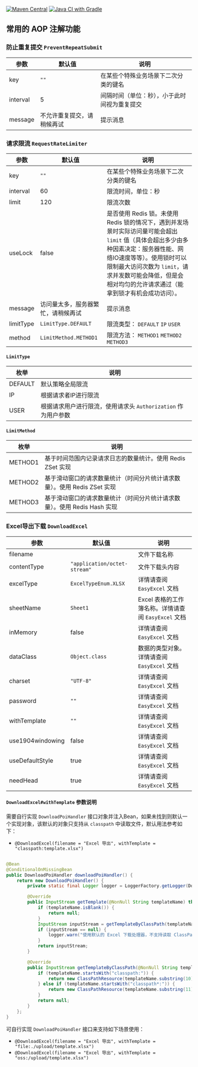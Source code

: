 [![Maven Central](https://img.shields.io/maven-central/v/com.houkunlin/system-common-aop-starter.svg?label=Maven%20Central)](https://search.maven.org/search?q=g:%22com.houkunlin%22%20AND%20a:%22system-common-aop-starter%22)
[![Java CI with Gradle](https://github.com/houkunlin-starter/system-common-aop-starter/actions/workflows/gradle.yml/badge.svg)](https://github.com/houkunlin-starter/system-common-aop-starter/actions/workflows/gradle.yml)

## 常用的 AOP 注解功能

### 防止重复提交 `PreventRepeatSubmit`

| 参数       | 默认值           | 说明                     |
|----------|---------------|------------------------|
| key      | `""`          | 在某些个特殊业务场景下二次分类的键名     |
| interval | 5             | 间隔时间（单位：秒），小于此时间视为重复提交 |
| message  | 不允许重复提交，请稍候再试 | 提示消息                   |

### 请求限流 `RequestRateLimiter`

| 参数        | 默认值                   | 说明                                                                                                                                                       |
|-----------|-----------------------|----------------------------------------------------------------------------------------------------------------------------------------------------------|
| key       | `""`                  | 在某些个特殊业务场景下二次分类的键名                                                                                                                                       |
| interval  | 60                    | 限流时间，单位：秒                                                                                                                                                |
| limit     | 120                   | 限流次数                                                                                                                                                     |
| useLock   | false                 | 是否使用 Redis 锁。未使用 Redis 锁的情况下，遇到并发场景时实际访问量可能会超出 `limit` 值（具体会超出多少由多种因素决定：服务器性能、网络IO速度等等）。使用锁时可以限制最大访问次数为 `limit`，请求并发数可能会降低，但是会相对均匀的允许请求通过（能拿到锁才有机会成功访问）。 |
| message   | 访问量太多，服务器繁忙，请稍候再试     | 提示消息                                                                                                                                                     |
| limitType | `LimitType.DEFAULT`   | 限流类型： `DEFAULT` `IP` `USER`                                                                                                                              |
| method    | `LimitMethod.METHOD1` | 限流方法： `METHOD1` `METHOD2` `METHOD3`                                                                                                                      |

#### `LimitType`

| 枚举      | 说明                                      |
|---------|-----------------------------------------|
| DEFAULT | 默认策略全局限流                                |
| IP      | 根据请求者IP进行限流                             |
| USER    | 根据请求用户进行限流，使用请求头 `Authorization` 作为用户参数 |

#### `LimitMethod`

| 枚举      | 说明                                         |
|---------|--------------------------------------------|
| METHOD1 | 基于时间范围内记录请求日志的数量统计。使用 Redis ZSet 实现        |
| METHOD2 | 基于滑动窗口的请求数量统计（时间分片统计请求数量）。使用 Redis ZSet 实现 |
| METHOD3 | 基于滑动窗口的请求数量统计（时间分片统计请求数量）。使用 Redis Hash 实现 |

### Excel导出下载 `DownloadExcel`

| 参数               | 默认值                          | 说明                                  |
|------------------|------------------------------|-------------------------------------|
| filename         |                              | 文件下载名称                              |
| contentType      | `"application/octet-stream"` | 文件下载头内容                             |
| excelType        | `ExcelTypeEnum.XLSX`         | 详情请查阅 `EasyExcel` 文档                |
| sheetName        | `Sheet1`                     | Excel 表格的工作簿名称。详情请查阅 `EasyExcel` 文档 |
| inMemory         | false                        | 详情请查阅 `EasyExcel` 文档                |
| dataClass        | `Object.class`               | 数据的类型对象。详情请查阅 `EasyExcel` 文档        |
| charset          | `"UTF-8"`                    | 详情请查阅 `EasyExcel` 文档                |
| password         | `""`                         | 详情请查阅 `EasyExcel` 文档                |
| withTemplate     | `""`                         | 详情请查阅 `EasyExcel` 文档                |
| use1904windowing | false                        | 详情请查阅 `EasyExcel` 文档                |
| useDefaultStyle  | true                         | 详情请查阅 `EasyExcel` 文档                |
| needHead         | true                         | 详情请查阅 `EasyExcel` 文档                |

#### `DownloadExcel#withTemplate` 参数说明

需要自行实现 `DownloadPoiHandler` 接口对象并注入Bean，如果未找到则默认一个实现对象，该默认的对象只支持从 `classpath`
中读取文件，默认用法参考如下：

- `@DownloadExcel(filename = "Excel 导出", withTemplate = "classpath:template.xlsx")`

```java

@Bean
@ConditionalOnMissingBean
public DownloadPoiHandler downloadPoiHandler() {
    return new DownloadPoiHandler() {
        private static final Logger logger = LoggerFactory.getLogger(DownloadPoiHandler.class);

        @Override
        public InputStream getTemplate(@NonNull String templateName) throws IOException {
            if (templateName.isBlank()) {
                return null;
            }
            InputStream inputStream = getTemplateByClassPath(templateName);
            if (inputStream == null) {
                logger.warn("使用默认的 Excel 下载处理器，不支持读取 ClassPath 之外的文件模板，需要自行实现 DownloadPoiHandler 接口功能。当前读取模板：{}", templateName);
            }
            return inputStream;
        }

        @Override
        public InputStream getTemplateByClassPath(@NonNull String templateName) throws IOException {
            if (templateName.startsWith("classpath:")) {
                return new ClassPathResource(templateName.substring(10)).getInputStream();
            } else if (templateName.startsWith("classpath*:")) {
                return new ClassPathResource(templateName.substring(11)).getInputStream();
            }
            return null;
        }
    };
}
```

可自行实现 `DownloadPoiHandler` 接口来支持如下场景使用：

- `@DownloadExcel(filename = "Excel 导出", withTemplate = "file:./upload/template.xlsx")`
- `@DownloadExcel(filename = "Excel 导出", withTemplate = "oss:/upload/template.xlsx")`
